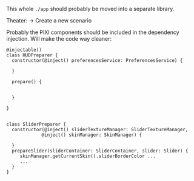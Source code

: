 This whole `./app` should probably be moved into a separate library.

Theater:
-> Create a new scenario

Probably the PIXI components should be included in the dependency injection. Will make the code way cleaner:

```
@injectable()
class HUDPreparer {
  constructor(@inject() preferencesService: PreferencesService) {
  
  }
  
  prepare() {
  
  
  }

}
```

```

class SliderPreparer {
  constructor(@inject() sliderTextureManager: SliderTextureManager, 
             @inject() skinManager: SkinManager) {
  
  }
  prepareSlider(sliderContainer: SliderContainer, slider: Slider) {
     skinManager.getCurrentSkin().sliderBorderColor ... 
     ...
  }
}

```



